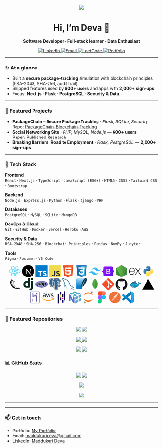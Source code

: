 <!-- Banner -->
<p align="center">
  <img src="https://capsule-render.vercel.app/apitype=waving&color=gradient&height=180&section=header&text=Welcome%20to%20Deva's%20Profile!&fontSize=30&fontAlignY=35" />
</p>

<h1 align="center">Hi, I’m Deva 👋</h1>
<p align="center"><b>Software Developer · Full-stack learner · Data Enthusiast</b></p>

<!-- Badges -->
<p align="center">
  <a href="https://www.linkedin.com/in/maddukuri-deva/">
    <img alt="LinkedIn" src="https://img.shields.io/badge/LinkedIn-0A66C2?logo=linkedin&logoColor=white">
  </a>
  <a href="mailto:maddukurideva@gmail.com">
    <img alt="Email" src="https://img.shields.io/badge/Email-333?logo=gmail&logoColor=white">
  </a>
  <a href="https://leetcode.com/u/devakumari/">
    <img alt="LeetCode" src="https://img.shields.io/badge/LeetCode-FFA116?logo=leetcode&logoColor=white">
  </a>
  <a href="https://devakumari-portfolio-gs70xl7mv-devakumaris-projects.vercel.app/">
    <img alt="Portfolio" src="https://img.shields.io/badge/Portfolio-111?logo=vercel&logoColor=white">
  </a>
</p>

---

### ✨ At a glance
- Built a **secure package-tracking** simulation with blockchain principles (RSA-2048, SHA-256, audit trail).
- Shipped features used by **600+ users** and apps with **2,000+ sign-ups**.
- Focus: **Next.js · Flask · PostgreSQL · Security & Data**.

---

### 🔭 Featured Projects
- **PackageChain – Secure Package Tracking** · *Flask, SQLite, Security*  
  Repo: [PackageChain-Blockchain-Tracking](https://github.com/deva-kumari/PackageChain-Blockchain-Tracking)  
- **Social Networking Site** · *PHP, MySQL, Node.js* — **600+ users**  
  Paper: [Published Research](https://www.propulsiontechjournal.com/index.php/journal/article/view/9111)  
- **Breaking Barriers: Road to Employment** · *Flask, PostgreSQL* — **2,000+ sign-ups**

---

### 🧰 Tech Stack

**Frontend**  
`React` · `Next.js` · `TypeScript` · `JavaScript (ES6+)` · `HTML5` · `CSS3` · `Tailwind CSS` · `Bootstrap`

**Backend**  
`Node.js` · `Express.js` · `Python` · `Flask` · `Django` · `PHP`

**Databases**  
`PostgreSQL` · `MySQL` · `SQLite` · `MongoDB`

**DevOps & Cloud**  
`Git` · `GitHub` · `Docker` · `Vercel` · `Heroku` · `AWS`

**Security & Data**  
`RSA-2048` · `SHA-256` · `Blockchain Principles` · `Pandas` · `NumPy` · `Jupyter`

**Tools**  
`Figma` · `Postman` · `VS Code`

<!-- Tech Logos -->
<p align="center">
  <img src="https://raw.githubusercontent.com/devicons/devicon/master/icons/react/react-original.svg" width="40" title="React"/>
  <img src="https://raw.githubusercontent.com/devicons/devicon/master/icons/nextjs/nextjs-original.svg" width="40" title="Next.js"/>
  <img src="https://raw.githubusercontent.com/devicons/devicon/master/icons/typescript/typescript-original.svg" width="40" title="TypeScript"/>
  <img src="https://raw.githubusercontent.com/devicons/devicon/master/icons/javascript/javascript-original.svg" width="40" title="JavaScript"/>
  <img src="https://raw.githubusercontent.com/devicons/devicon/master/icons/html5/html5-original.svg" width="40" title="HTML5"/>
  <img src="https://raw.githubusercontent.com/devicons/devicon/master/icons/css3/css3-original.svg" width="40" title="CSS3"/>
  <img src="https://raw.githubusercontent.com/devicons/devicon/master/icons/tailwindcss/tailwindcss-original.svg" width="40" title="Tailwind CSS"/>
  <img src="https://raw.githubusercontent.com/devicons/devicon/master/icons/bootstrap/bootstrap-original.svg" width="40" title="Bootstrap"/>
  <img src="https://raw.githubusercontent.com/devicons/devicon/master/icons/nodejs/nodejs-original.svg" width="40" title="Node.js"/>
  <img src="https://raw.githubusercontent.com/devicons/devicon/master/icons/express/express-original.svg" width="40" title="Express.js"/>
  <img src="https://raw.githubusercontent.com/devicons/devicon/master/icons/python/python-original.svg" width="40" title="Python"/>
  <img src="https://raw.githubusercontent.com/devicons/devicon/master/icons/flask/flask-original.svg" width="40" title="Flask"/>
  <img src="https://raw.githubusercontent.com/devicons/devicon/master/icons/django/django-plain.svg" width="40" title="Django"/>
  <img src="https://raw.githubusercontent.com/devicons/devicon/master/icons/php/php-original.svg" width="40" title="PHP"/>
  <img src="https://raw.githubusercontent.com/devicons/devicon/master/icons/postgresql/postgresql-original.svg" width="40" title="PostgreSQL"/>
  <img src="https://raw.githubusercontent.com/devicons/devicon/master/icons/mysql/mysql-original.svg" width="40" title="MySQL"/>
  <img src="https://raw.githubusercontent.com/devicons/devicon/master/icons/sqlite/sqlite-original.svg" width="40" title="SQLite"/>
  <img src="https://raw.githubusercontent.com/devicons/devicon/master/icons/mongodb/mongodb-original.svg" width="40" title="MongoDB"/>
  <img src="https://raw.githubusercontent.com/devicons/devicon/master/icons/git/git-original.svg" width="40" title="Git"/>
  <img src="https://raw.githubusercontent.com/devicons/devicon/master/icons/github/github-original.svg" width="40" title="GitHub"/>
  <img src="https://raw.githubusercontent.com/devicons/devicon/master/icons/docker/docker-original.svg" width="40" title="Docker"/>
  <img src="https://raw.githubusercontent.com/devicons/devicon/master/icons/vercel/vercel-original.svg" width="40" title="Vercel"/>
  <img src="https://raw.githubusercontent.com/devicons/devicon/master/icons/heroku/heroku-original.svg" width="40" title="Heroku"/>
  <img src="https://raw.githubusercontent.com/devicons/devicon/master/icons/amazonwebservices/amazonwebservices-original.svg" width="40" title="AWS"/>
  <img src="https://raw.githubusercontent.com/devicons/devicon/master/icons/pandas/pandas-original.svg" width="40" title="Pandas"/>
  <img src="https://raw.githubusercontent.com/devicons/devicon/master/icons/numpy/numpy-original.svg" width="40" title="NumPy"/>
  <img src="https://raw.githubusercontent.com/devicons/devicon/master/icons/jupyter/jupyter-original.svg" width="40" title="Jupyter"/>
  <img src="https://raw.githubusercontent.com/devicons/devicon/master/icons/figma/figma-original.svg" width="40" title="Figma"/>
  <img src="https://raw.githubusercontent.com/devicons/devicon/master/icons/postman/postman-original.svg" width="40" title="Postman"/>
  <img src="https://raw.githubusercontent.com/devicons/devicon/master/icons/vscode/vscode-original.svg" width="40" title="VS Code"/>
</p>

---
<!-- Custom Pinned Projects -->
### 📌 Featured Repositories  

<p align="center">
  <a href="https://github.com/deva-kumari/devakumari-portfolio-pro">
    <img src="https://github-readme-stats.vercel.app/api/pin/?username=deva-kumari&repo=devakumari-portfolio-pro&theme=radical" />
  </a>
  <a href="https://github.com/deva-kumari/PackageChain-Blockchain-Tracking">
    <img src="https://github-readme-stats.vercel.app/api/pin/?username=deva-kumari&repo=PackageChain-Blockchain-Tracking&theme=radical" />
  </a>
</p>

<p align="center">
  <a href="https://github.com/deva-kumari/Encryptix-task-3">
    <img src="https://github-readme-stats.vercel.app/api/pin/?username=deva-kumari&repo=Encryptix-task-3&theme=radical" />
  </a>
  <a href="https://github.com/deva-kumari/Encryptix-task2">
    <img src="https://github-readme-stats.vercel.app/api/pin/?username=deva-kumari&repo=Encryptix-task2&theme=radical" />
  </a>
</p>

<p align="center">
  <a href="https://github.com/deva-kumari/Encryptix-task1">
    <img src="https://github-readme-stats.vercel.app/api/pin/?username=deva-kumari&repo=Encryptix-task1&theme=radical" />
  </a>
  <a href="https://github.com/deva-kumari/devakumari_cse22237">
    <img src="https://github-readme-stats.vercel.app/api/pin/?username=deva-kumari&repo=devakumari_cse22237&theme=radical" />
  </a>
</p>


### 📊 GitHub Stats
<p align="center">
  <img height="170" src="https://github-readme-stats.vercel.app/api?username=deva-kumari&show_icons=true&theme=radical" />
  <img height="170" src="https://github-readme-stats.vercel.app/api/top-langs/?username=deva-kumari&layout=compact&theme=radical" />
</p>

<p align="center">
  <img height="170" src="https://streak-stats.demolab.com?user=deva-kumari&theme=radical" />
</p>

<!-- Optional: contribution activity graph -->
<p align="center">
  <img src="https://github-readme-activity-graph.vercel.app/graph?username=deva-kumari&theme=react-dark" />
</p>

---
---



### 📫 Get in touch
- Portfolio: [My Portfolio](https://devakumari-portfolio-gs70xl7mv-devakumaris-projects.vercel.app)  
- Email: [maddukurideva@gmail.com](mailto:maddukurideva@gmail.com)  
- LinkedIn: [Maddukuri Deva](https://www.linkedin.com/in/maddukuri-deva/)

